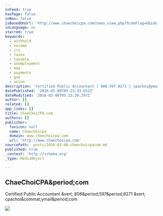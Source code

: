 ```yaml
---
inFeed: true
hasPage: false
inNav: false
isBasedOnUrl: 'http://www.chaechoicpa.com/news_view.php?hideFlag=U&idx_no=41'
inLanguage: en
starred: true
keywords:
  - withheld
  - income
  - irs
  - taxes
  - taxable
  - unemployment
  - may
  - payments
  - gov
  - union
description: 'Certified Public Accountant | 808.597.8271 | cpachoi@ymail.com'
datePublished: '2016-03-08T05:23:33.652Z'
dateModified: '2016-03-08T05:23:20.297Z'
author: []
related: []
app_links: []
title: ChaeChoiCPA.com
authors: []
publisher:
  favicon: null
  name: Chaechoicpa
  domain: www.chaechoicpa.com
  url: 'http://www.chaechoicpa.com'
sourcePath: _posts/2016-03-08-chaechoicpacom.md
published: true
_context: 'http://schema.org'
_type: MediaObject

---
```

<article style=""><h1>ChaeChoiCPA&amp;period;com</h1><p>Certified Public Accountant &amp;vert; 808&amp;period;597&amp;period;8271 &amp;vert; cpachoi&amp;commat;ymail&amp;period;com</p><img src="http://www.chaechoicpa.com/img/top_logo.jpg" /></article>